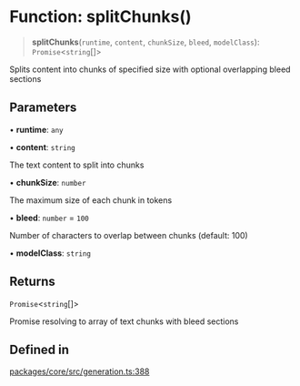 # Function: splitChunks()

> **splitChunks**(`runtime`, `content`, `chunkSize`, `bleed`, `modelClass`): `Promise`\<`string`[]\>

Splits content into chunks of specified size with optional overlapping bleed sections

## Parameters

• **runtime**: `any`

• **content**: `string`

The text content to split into chunks

• **chunkSize**: `number`

The maximum size of each chunk in tokens

• **bleed**: `number` = `100`

Number of characters to overlap between chunks (default: 100)

• **modelClass**: `string`

## Returns

`Promise`\<`string`[]\>

Promise resolving to array of text chunks with bleed sections

## Defined in

[packages/core/src/generation.ts:388](https://github.com/ai16z/eliza/blob/main/packages/core/src/generation.ts#L388)
